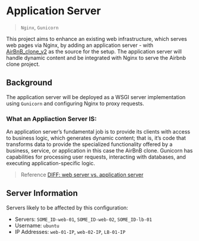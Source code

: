 # Application Server
> `Nginx`, `Gunicorn`  

This project aims to enhance an existing web infrastructure, which serves web pages via Nginx, by adding an application server - with [AirBnB_clone_v2](https://github.com/janymuong/AirBnB_clone_v2) as the source for the setup. The application server will handle dynamic content and be integrated with Nginx to serve the Airbnb clone project.

## Background

The application server will be deployed as a WSGI server implementation using `Gunicorn` and configuring Nginx to proxy requests.

### What an Appliaction Server IS:
An application server’s fundamental job is to provide its clients with access to business logic, which generates dynamic content; that is, it’s code that transforms data to provide the specialized functionality offered by a business, service, or application in this case the AirBnB clone. Gunicorn has capabilities for processing user requests, interacting with databases, and executing application-specific logic.

> Reference [DIFF: web server vs. application server](https://www.nginx.com/resources/glossary/application-server-vs-web-server/)


## Server Information
Servers likely to be affected by this configuration:

- Servers: `SOME_ID-web-01`, `SOME_ID-web-02`, `SOME_ID-lb-01`
- Username: `ubuntu`
- IP Addresses: `web-01-IP`, `web-02-IP`, `LB-01-IP`

